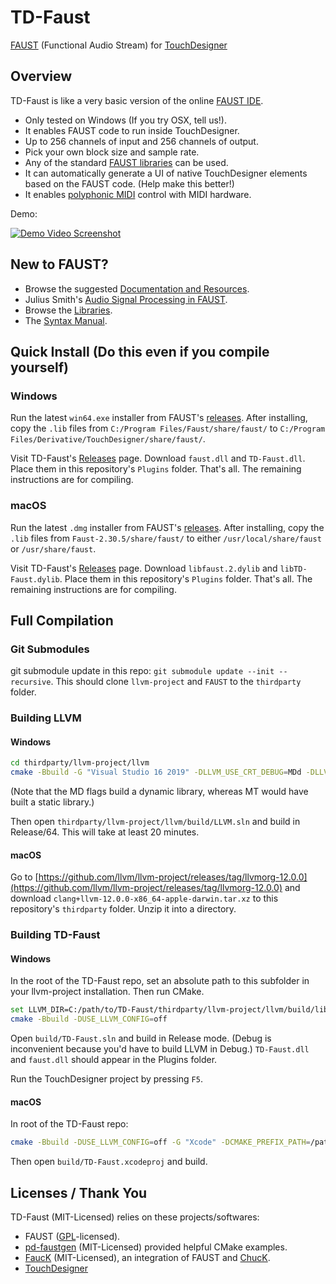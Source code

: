 # TD-Faust
[FAUST](https://faust.grame.fr) (Functional Audio Stream) for [TouchDesigner](https://derivative.ca/)

## Overview

TD-Faust is like a very basic version of the online [FAUST IDE](https://faustide.grame.fr/).
* Only tested on Windows (If you try OSX, tell us!).
* It enables FAUST code to run inside TouchDesigner.
* Up to 256 channels of input and 256 channels of output.
* Pick your own block size and sample rate.
* Any of the standard [FAUST libraries](https://faustlibraries.grame.fr/) can be used.
* It can automatically generate a UI of native TouchDesigner elements based on the FAUST code. (Help make this better!)
* It enables [polyphonic MIDI](https://faustdoc.grame.fr/manual/midi/) control with MIDI hardware.

Demo:

[![Demo Video Screenshot](https://img.youtube.com/vi/0qi2lp_TgE0/0.jpg)](https://www.youtube.com/watch?v=0qi2lp_TgE0 "FAUST in TouchDesigner (Audio Coding Demo)")

## New to FAUST?

* Browse the suggested [Documentation and Resources](https://github.com/grame-cncm/faust#documentation-and-resources).
* Julius Smith's [Audio Signal Processing in FAUST](https://ccrma.stanford.edu/~jos/aspf/).
* Browse the [Libraries](https://faustlibraries.grame.fr/).
* The [Syntax Manual](https://faustdoc.grame.fr/manual/syntax/).

## Quick Install (Do this even if you compile yourself)

### Windows

Run the latest `win64.exe` installer from FAUST's [releases](https://github.com/grame-cncm/faust/releases). After installing, copy the `.lib` files from `C:/Program Files/Faust/share/faust/` to `C:/Program Files/Derivative/TouchDesigner/share/faust/`.

Visit TD-Faust's [Releases](https://github.com/DBraun/TD-Faust/releases) page. Download `faust.dll` and `TD-Faust.dll`. Place them in this repository's `Plugins` folder. That's all. The remaining instructions are for compiling.

### macOS

Run the latest `.dmg` installer from FAUST's [releases](https://github.com/grame-cncm/faust/releases). After installing, copy the `.lib` files from `Faust-2.30.5/share/faust/` to either `/usr/local/share/faust` or `/usr/share/faust`.

Visit TD-Faust's [Releases](https://github.com/DBraun/TD-Faust/releases) page. Download `libfaust.2.dylib` and `libTD-Faust.dylib`. Place them in this repository's `Plugins` folder. That's all. The remaining instructions are for compiling.

## Full Compilation

### Git Submodules

git submodule update in this repo: `git submodule update --init --recursive`. This should clone `llvm-project` and `FAUST` to the `thirdparty` folder.

### Building LLVM

#### Windows
```bash
cd thirdparty/llvm-project/llvm
cmake -Bbuild -G "Visual Studio 16 2019" -DLLVM_USE_CRT_DEBUG=MDd -DLLVM_USE_CRT_RELEASE=MD -DLLVM_BUILD_TESTS=Off -DCMAKE_INSTALL_PREFIX="./llvm" -Thost=x64`
```
(Note that the MD flags build a dynamic library, whereas MT would have built a static library.)

Then open `thirdparty/llvm-project/llvm/build/LLVM.sln` and build in Release/64. This will take at least 20 minutes.

#### macOS
Go to [https://github.com/llvm/llvm-project/releases/tag/llvmorg-12.0.0](https://github.com/llvm/llvm-project/releases/tag/llvmorg-12.0.0) and download `clang+llvm-12.0.0-x86_64-apple-darwin.tar.xz` to this repository's `thirdparty` folder. Unzip it into a directory.

### Building TD-Faust
#### Windows
In the root of the TD-Faust repo, set an absolute path to this subfolder in your llvm-project installation. Then run CMake.
```bash
set LLVM_DIR=C:/path/to/TD-Faust/thirdparty/llvm-project/llvm/build/lib/cmake/llvm
cmake -Bbuild -DUSE_LLVM_CONFIG=off
```

Open `build/TD-Faust.sln` and build in Release mode. (Debug is inconvenient because you'd have to build LLVM in Debug.) `TD-Faust.dll` and `faust.dll` should appear in the Plugins folder.

Run the TouchDesigner project by pressing `F5`.
#### macOS
In root of the TD-Faust repo:
```bash
cmake -Bbuild -DUSE_LLVM_CONFIG=off -G "Xcode" -DCMAKE_PREFIX_PATH=/path/to/TD-Faust/thirdparty/clang+llvm-12.0.0-x86_64-apple-darwin/lib/cmake/llvm
```
Then open `build/TD-Faust.xcodeproj` and build.

## Licenses / Thank You

TD-Faust (MIT-Licensed) relies on these projects/softwares:

* FAUST ([GPL](https://github.com/grame-cncm/faust/blob/master/COPYING.txt)-licensed).
* [pd-faustgen](https://github.com/CICM/pd-faustgen) (MIT-Licensed) provided helpful CMake examples.
* [FaucK](https://github.com/ccrma/chugins/tree/main/Faust) (MIT-Licensed), an integration of FAUST and [ChucK](http://chuck.stanford.edu/).
* [TouchDesigner](https://derivative.ca/)
